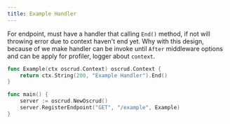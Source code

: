 ```yaml
---
title: Example Handler
---
```


For endpoint, must have a handler that calling `End()` method, if not will throwing error due to context haven't end yet. Why with this design, because of we make handler can be invoke until `After` middleware options and can be apply for profiler, logger about `context`.

```go
func Example(ctx oscrud.Context) oscrud.Context {
    return ctx.String(200, "Example Handler").End()
}

func main() {
    server := oscrud.NewOscrud()
    server.RegisterEndpoint("GET", "/example", Example)
}
```
